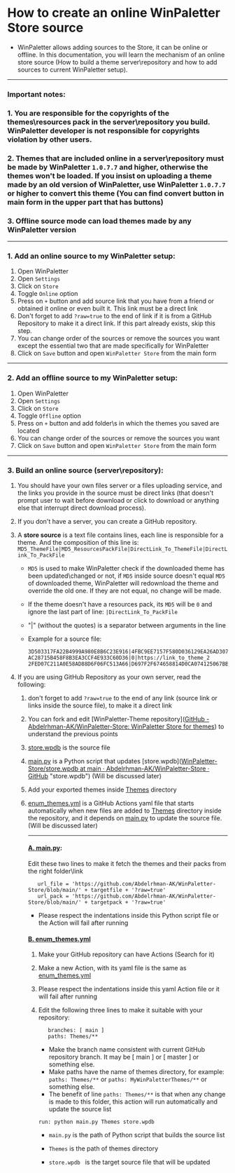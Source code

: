 # How to create an online WinPaletter Store source

- WinPaletter allows adding sources to the Store, it can be online or offline. In this documentation, you will learn the mechanism of an online store source (How to build a theme server\repository and how to add sources to current WinPaletter setup).

---

### Important notes:

### **1. You are responsible for the copyrights of the themes\resources pack in the server\repository you build. WinPaletter developer is not responsible for copyrights violation by other users.**

### 2. Themes that are included online in a server\repository must be made by WinPaletter `1.0.7.7` and higher, otherwise the themes won't be loaded. If you insist on uploading a theme made by an old version of WinPaletter, use WinPaletter `1.0.7.7` or higher to convert this theme (You can find convert button in main form in the upper part that has buttons)

### 3. Offline source mode can load themes made by any WinPaletter version

---

### 1. Add an online source to my WinPaletter setup:

1. Open WinPaletter
2. Open `Settings`
3. Click on `Store`
4. Toggle `Online` option
5. Press on `+` button and add source link that you have from a friend or obtained it online or even built it. This link must be a direct link
6. Don't forget to add `?raw=true` to the end of link if it is from a GitHub Repository to make it a direct link. If this part already exists, skip this step.
7. You can change order of the sources or remove the sources you want except the essential two that are made specifically for WinPaletter
8. Click on `Save` button and open `WinPaletter Store` from the main form

---

### 2. Add an offline source to my WinPaletter setup:

1. Open WinPaletter
2. Open `Settings`
3. Click on `Store`
4. Toggle `Offline` option
5. Press on `+` button and add folder\s in which the themes you saved are located
6. You can change order of the sources or remove the sources you want
7. Click on `Save` button and open `WinPaletter Store` from the main form

---

### 3. Build an online source (server\repository):

1. You should have your own files server or a files uploading service, and the links you provide in the source must be direct links (that doesn't prompt user to wait before download or click to download or anything else that interrupt direct download process).

2. If you don't have a server, you can create a GitHub repository.

3. A **store source** is a text file contains lines, each line is responsible for a theme. And the composition of this line is: `MD5_ThemeFile|MD5_ResourcesPackFile|DirectLink_To_ThemeFile|DirectLink_To_PackFile`
   
   - `MD5` is used to make WinPaletter check if the downloaded theme has been updated\changed or not, if `MD5` inside source doesn't equal `MD5` of downloaded theme, WinPaletter will redownload the theme and override the old one. If they are not equal, no change will be made.
   
   - If the theme doesn't have a resources pack, its `MD5` will be `0` and ignore the last part of line: `|DirectLink_To_PackFile`
   
   - "|" (without the quotes) is a separator between arguments in the line
   
   - Example for a source file: 
     
     ```
     3D503317FA22B4999A980E8B6C23E916|4FBC9EE7157F580D036129EA26AD307A|https://link_to_theme_1|https://link_to_theme_resources_pack1
     AC28715B458F8B3EA3CCF4E933C60D36|0|https://link_to_theme_2
     2FED07C211A0E58AD88D6F06FC513A66|D697F2F674658814D0CA074125067BB1|https://link_to_theme_3|https://link_to_theme_resources_pack3
     ```

4. If you are using GitHub Repository as your own server, read the following:
   
   1. don't forget to add `?raw=true` to the end of any link (source link or links inside the source file), to make it a direct link
   
   2. You can fork and edit [WinPaletter-Theme repository]([GitHub - Abdelrhman-AK/WinPaletter-Store: WinPaletter Store for themes](https://github.com/Abdelrhman-AK/WinPaletter-Store)) to understand the previous points 
   
   3. [store.wpdb](https://github.com/Abdelrhman-AK/WinPaletter-Store/blob/main/store.wpdb "store.wpdb") is the source file
   
   4. [main.py](https://github.com/Abdelrhman-AK/WinPaletter-Store/blob/main/main.py "main.py") is a Python script that updates [store.wpdb]([WinPaletter-Store/store.wpdb at main · Abdelrhman-AK/WinPaletter-Store · GitHub](https://github.com/Abdelrhman-AK/WinPaletter-Store/blob/main/store.wpdb) "store.wpdb") (Will be discussed later)
   
   5. Add your exported themes inside [Themes](https://github.com/Abdelrhman-AK/WinPaletter-Store/tree/main/Themes "Themes") directory 
   
   6. [enum_themes.yml](https://github.com/Abdelrhman-AK/WinPaletter-Store/blob/main/.github/workflows/enum_themes.yml) is a GitHub Actions yaml file that starts automatically when new files are added to [Themes](https://github.com/Abdelrhman-AK/WinPaletter-Store/tree/main/Themes "Themes") directory inside the repository, and it depends on [main.py](https://github.com/Abdelrhman-AK/WinPaletter-Store/blob/main/main.py "main.py") to update the source file. (Will be discussed later)
      
      ---
      
      #### [A. main.py](https://github.com/Abdelrhman-AK/WinPaletter-Store/blob/main/main.py "main.py"):
      
      Edit these two lines to make it fetch the themes and their packs from the right folder\link
      
      ```
         url_file = 'https://github.com/Abdelrhman-AK/WinPaletter-Store/blob/main/' + targetfile + '?raw=true'
         url_pack = 'https://github.com/Abdelrhman-AK/WinPaletter-Store/blob/main/' + targetpack + '?raw=true'
      ```
      
      - Please respect the indentations inside this Python script file or the Action will fail after running
      
      #### [B. enum_themes.yml](https://github.com/Abdelrhman-AK/WinPaletter-Store/blob/main/.github/workflows/enum_themes.yml)
      
      1. Make your GitHub repository can have Actions (Search for it)
      
      2. Make a new Action, with its yaml file is the same as [enum_themes.yml](https://github.com/Abdelrhman-AK/WinPaletter-Store/blob/main/.github/workflows/enum_themes.yml)
      
      3. Please respect the indentations inside this yaml Action file or it will fail after running
      
      4. Edit the following three lines to make it suitable with your repository:
         
         ```
            branches: [ main ]
            paths: Themes/**
         ```
         
         - Make the branch name consistent with current GitHub repository branch. It may be [ main ] or [ master ] or something else.
         - Make paths have the name of themes directory, for example: `paths: Themes/**` or `paths: MyWinPaletterThemes/**` or something else.
         - The benefit of line `paths: Themes/**` is that when any change is made to this folder, this action will run automatically and update the source list
         
         ```
         run: python main.py Themes store.wpdb 
         ```
         
         - `main.py` is the path of Python script that builds the source list
         
         - `Themes` is the path of themes directory
         
         - `store.wpdb ` is the target source file that will be updated